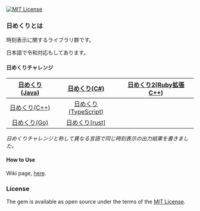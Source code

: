 [![MIT License](http://img.shields.io/badge/license-MIT-blue.svg?style=flat)](LICENSE)

### 日めくりとは

時刻表示に関するライブラリ群です。

日本語で令和対応もしてあります。

#### 日めくりチャレンジ

| [日めくり(Java)](https://github.com/takkii/himekuri_java) | [日めくり(C#)](https://github.com/takkii/himekuri_shaper) | [日めくり2(Ruby拡張C++)](https://github.com/takkii/himekuri2) |
|:---:|:---:|:---:|
| [日めくり(C++)](https://github.com/takkii/himekuri_c_plusplus) | [日めくり(TypeScript)](https://github.com/takkii/himekuri_ts) |
|[日めくり(Go)](https://github.com/takkii/himekuri_go)|[日めくり[rust]](https://github.com/takkii/himekuri_rust)|

_日めくりチャレンジと称して異なる言語で同じ時刻表示の出力結果を書きました。_

#### How to Use

Wiki page, [here](https://github.com/takkii/himekuri/wiki/manual).

### License

The gem is available as open source under the terms of the [MIT License](https://opensource.org/licenses/MIT).

